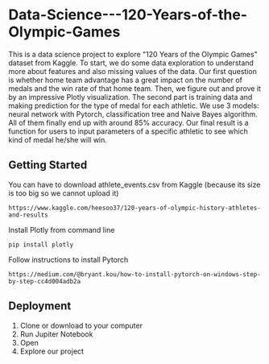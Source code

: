 # Data-Science---120-Years-of-the-Olympic-Games
This is a data science project to explore "120 Years of the Olympic Games" dataset from Kaggle. To start, we do some data exploration to understand more about features and also missing values of the data. Our first question is whether home team advantage has a great impact on the number of medals and the win rate of that home team. Then, we figure out and prove it by an impressive Plotly visualization. The second part is training data and making prediction for the type of medal for each athletic. We use 3 models: neural network with Pytorch, classification tree and Naive Bayes algorithm. All of them finally end up with around 85% accuracy. Our final result is a function for users to input parameters of a specific athletic to see which kind of medal he/she will win.
## Getting Started
You can have to download athlete_events.csv from Kaggle (because its size is too big so we cannot upload it)
```
https://www.kaggle.com/heesoo37/120-years-of-olympic-history-athletes-and-results 
```
Install Plotly from command line
```
pip install plotly
```
Follow instructions to install Pytorch
```
https://medium.com/@bryant.kou/how-to-install-pytorch-on-windows-step-by-step-cc4d004adb2a 
```
## Deployment
1. Clone or download to your computer
2. Run Jupiter Notebook
3. Open
4. Explore our project
